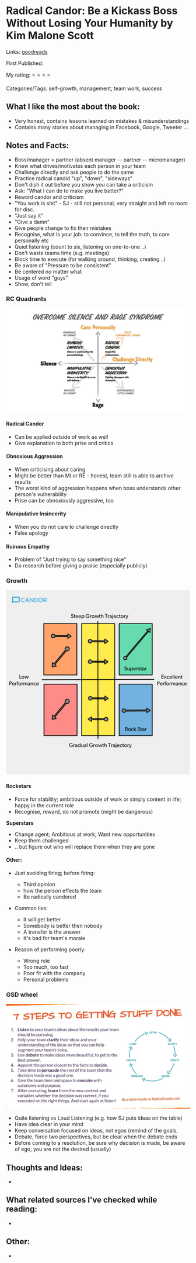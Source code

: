# Radical Candor: Be a Kickass Boss Without Losing Your Humanity by Kim Malone Scott

Links: [goodreads](https://www.goodreads.com/book/show/29939161-radical-candor?ac=1&from_search=true&qid=Ay9Ug2CHK0&rank=3)

First Published:

My rating: ⭐ ⭐ ⭐ ⭐ 

Categories/Tags: self-growth, management, team work, success 

## What I like the most about the book:

* Very honest, contains lessons learned on mistakes & misunderstandings
* Contains many stories about managing in Facebook, Google, Tweeter ... 

## Notes and Facts:

* Boss/manager = partner \(absent manager -- partner -- micromanager\)
* Knew what drives/motivates each person in your team 
* Challenge directly and ask people to do the same 
* Practice radical candid "up", "down", "sideways"
* Don't dish it out before you show you can take a criticism 
* Ask: "What I can do to make you live better?"
* Reword candor and criticism 
* "You work is shit" - SJ - still not personal, very straight and left no room for disc.
* "Just say it" 
* "Give a damn"
* Give people change to fix their mistakes 
* Recognise, what is your job: to convince, to tell the truth, to care personally etc 
* Quiet listening \(count to six, listening on one-to-one ..\) 
* Don't waste teams time \(e.g. meetings\)
* Block time to execute \(for walking around, thinking, creating ..\) 
* Be aware of "Pressure to be consistent"
* Be centered no matter what
* Usage of word "guys"
* Show, don't tell 

### RC Quadrants

![RC Quadrants](../.gitbook/assets/0-1.jpeg)

#### Radical Candor

* Can be applied outside of work as well 
* Give explanation to both prise and critics

#### Obnoxious Aggression

* When criticising about caring
* Might be better than MI or RE - honest, team still is able to archive results 
* The worst kind of aggression happens when boss understands other person's vulnerability 
* Prise can be obnoxiously aggressive, too 

#### Manipulative Insincerity 

* When you do not care to challenge directly 
* False apology 

#### Ruinous Empathy 

* Problem of "Just trying to say something nice"
* Do research before giving a praise \(especially publicly\) 

### Growth  

![Growth Trajectory vs Performance](../.gitbook/assets/1_uccbfn4ywmfcrnmrgl_4wq.jpeg)

####  Rockstars

* Force for stability; ambitious outside of work or simply content in life; happy in the current role
* Recognise, reward, do not promote \(might be dangerous\) 

**Superstars** 

* Change agent; Ambitious at work; Want new opportunities
* Keep them challenged 
* .. but figure out who will replace them when they are gone 

#### Other:

* Just avoiding firing; before firing: 
  * Third opinion 
  * how the person effects the team
  * Be radically candored
* Common lies: 
  * It will get better
  * Somebody is better then nobody 
  * A transfer is the answer 
  * It's bad for team's morale 
* Reason of performing poorly: 

  * Wrong role
  * Too much, too fast 
  * Poor fit with the company 
  * Personal problems

### GSD wheel 

![](../.gitbook/assets/drzx4owwsaa6tum.jpg)

* Quite listening vs Loud Listening \(e.g. how SJ puts ideas on the table\) 
* Have idea clear in your mind 
* Keep conversation focused on ideas, not egos \(remind of the goals, 
* Debate, force two perspectives, but be clear when the debate ends
* Before coming to a resolution, be sure why decision is made, be aware of ego, you are not the desired \(usually\) 







## Thoughts and Ideas:

-

## What related sources I've checked while reading:

-

## Other:

-

